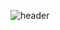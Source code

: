

![header](https://capsule-render.vercel.app/api?type=waving&color=timeGradient&height=200&text=✨%20pkm-master%20GitHub%20✨&fontSize=50&fontAlignY=30&fontAlign=60)

